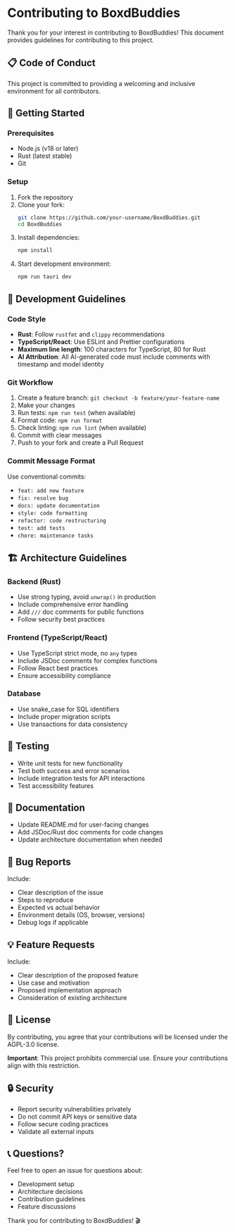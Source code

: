 # Contributing to BoxdBuddies

Thank you for your interest in contributing to BoxdBuddies! This document provides guidelines for contributing to this project.

## 📋 Code of Conduct

This project is committed to providing a welcoming and inclusive environment for all contributors.

## 🚀 Getting Started

### Prerequisites

- Node.js (v18 or later)
- Rust (latest stable)
- Git

### Setup

1. Fork the repository
2. Clone your fork:
   ```bash
   git clone https://github.com/your-username/BoxdBuddies.git
   cd BoxdBuddies
   ```
3. Install dependencies:
   ```bash
   npm install
   ```
4. Start development environment:
   ```bash
   npm run tauri dev
   ```

## 🔧 Development Guidelines

### Code Style

- **Rust**: Follow `rustfmt` and `clippy` recommendations
- **TypeScript/React**: Use ESLint and Prettier configurations
- **Maximum line length**: 100 characters for TypeScript, 80 for Rust
- **AI Attribution**: All AI-generated code must include comments with timestamp and model identity

### Git Workflow

1. Create a feature branch: `git checkout -b feature/your-feature-name`
2. Make your changes
3. Run tests: `npm run test` (when available)
4. Format code: `npm run format`
5. Check linting: `npm run lint` (when available)
6. Commit with clear messages
7. Push to your fork and create a Pull Request

### Commit Message Format

Use conventional commits:
- `feat: add new feature`
- `fix: resolve bug`
- `docs: update documentation`
- `style: code formatting`
- `refactor: code restructuring`
- `test: add tests`
- `chore: maintenance tasks`

## 🏗️ Architecture Guidelines

### Backend (Rust)
- Use strong typing, avoid `unwrap()` in production
- Include comprehensive error handling
- Add `///` doc comments for public functions
- Follow security best practices

### Frontend (TypeScript/React)
- Use TypeScript strict mode, no `any` types
- Include JSDoc comments for complex functions
- Follow React best practices
- Ensure accessibility compliance

### Database
- Use snake_case for SQL identifiers
- Include proper migration scripts
- Use transactions for data consistency

## 🧪 Testing

- Write unit tests for new functionality
- Test both success and error scenarios
- Include integration tests for API interactions
- Test accessibility features

## 📝 Documentation

- Update README.md for user-facing changes
- Add JSDoc/Rust doc comments for code changes
- Update architecture documentation when needed

## 🐛 Bug Reports

Include:
- Clear description of the issue
- Steps to reproduce
- Expected vs actual behavior
- Environment details (OS, browser, versions)
- Debug logs if applicable

## 💡 Feature Requests

Include:
- Clear description of the proposed feature
- Use case and motivation
- Proposed implementation approach
- Consideration of existing architecture

## 📄 License

By contributing, you agree that your contributions will be licensed under the AGPL-3.0 license.

**Important**: This project prohibits commercial use. Ensure your contributions align with this restriction.

## 🔒 Security

- Report security vulnerabilities privately
- Do not commit API keys or sensitive data
- Follow secure coding practices
- Validate all external inputs

## 📞 Questions?

Feel free to open an issue for questions about:
- Development setup
- Architecture decisions
- Contribution guidelines
- Feature discussions

Thank you for contributing to BoxdBuddies! 🎬
